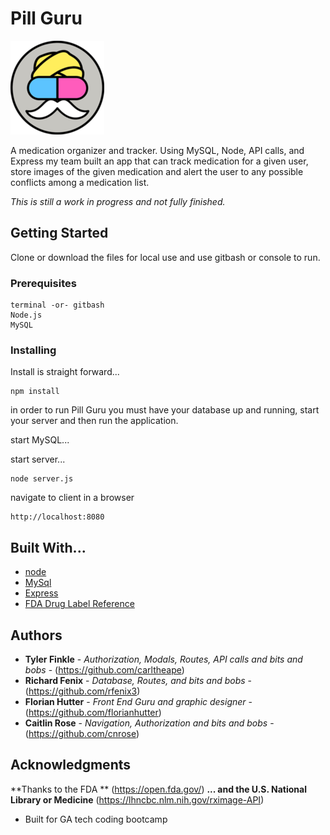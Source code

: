 
# Pill Guru

![Pill Guru Logo](public/assets/images/ms-icon-150x150.png)

A medication organizer and tracker.  Using MySQL, Node, API calls, and Express my team built an app that can track medication for a given user, store images of the given medication and alert the user to any possible conflicts among a medication list.  

*This is still a work in progress and not fully finished.*

## Getting Started

Clone or download the files for local use and use gitbash or console to run.

### Prerequisites

```
terminal -or- gitbash
Node.js
MySQL

```

### Installing

Install is straight forward...

```
npm install
```

in order to run Pill Guru you must have your database up and running, start your server and then run the application.  

start MySQL...

start server...
```
node server.js
```

navigate to client in a browser
```
http://localhost:8080
```


## Built With...

* [node](https://nodejs.org/en/) 
* [MySql](https://www.mysql.com/)
* [Express](https://expressjs.com/)
* [FDA Drug Label Reference](https://open.fda.gov/drug/label/reference/)


## Authors

* **Tyler Finkle** - *Authorization, Modals, Routes, API calls and bits and bobs* - (https://github.com/carltheape)
* **Richard Fenix** - *Database, Routes, and bits and bobs* - (https://github.com/rfenix3)
* **Florian Hutter** - *Front End Guru and graphic designer* - (https://github.com/florianhutter)
* **Caitlin Rose** - *Navigation, Authorization and bits and bobs* - (https://github.com/cnrose)


## Acknowledgments
**Thanks to the FDA **
(https://open.fda.gov/)
**... and the U.S. National Library or Medicine**
(https://lhncbc.nlm.nih.gov/rximage-API)

* Built for GA tech coding bootcamp
